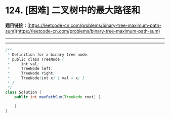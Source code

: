 # 124. [困难] 二叉树中的最大路径和

**题目链接：**[https://leetcode-cn.com/problems/binary-tree-maximum-path-sum](https://leetcode-cn.com/problems/binary-tree-maximum-path-sum)

---

<Cards card="leetcode_124_binary-tree-maximum-path-sum"></Cards>

---

```java
/**
 * Definition for a binary tree node.
 * public class TreeNode {
 *     int val;
 *     TreeNode left;
 *     TreeNode right;
 *     TreeNode(int x) { val = x; }
 * }
 */
class Solution {
    public int maxPathSum(TreeNode root) {
        
    }
}
```